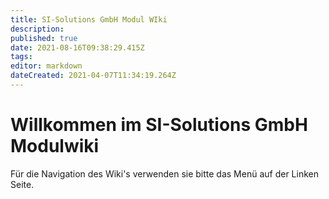```yaml
---
title: SI-Solutions GmbH Modul WIki
description: 
published: true
date: 2021-08-16T09:38:29.415Z
tags: 
editor: markdown
dateCreated: 2021-04-07T11:34:19.264Z
---
```


# Willkommen im SI-Solutions GmbH Modulwiki

Für die Navigation des Wiki's verwenden sie bitte das Menü auf der Linken Seite.

